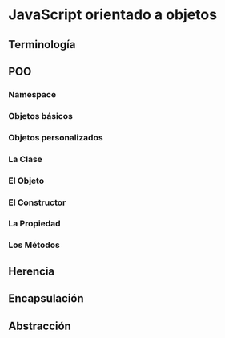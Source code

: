 # JavaScript orientado a objetos

## Terminología

## POO

### Namespace

### Objetos básicos

### Objetos personalizados

### La Clase

### El Objeto

### El Constructor

### La Propiedad

### Los Métodos

## Herencia

## Encapsulación

## Abstracción
